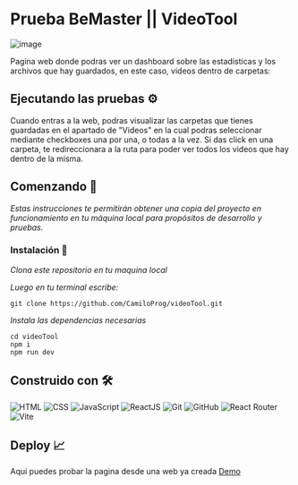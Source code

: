 # Prueba BeMaster || VideoTool

![image](https://github.com/CamiloProg/videoTool/assets/106632070/f2007e23-6b16-4fa4-982a-b2f70171b51d)


Pagina web donde podras ver un dashboard sobre las estadisticas y los archivos que hay guardados, en este caso, videos dentro de carpetas: 



## Ejecutando las pruebas ⚙️

Cuando entras a la web, podras visualizar las carpetas que tienes guardadas en el apartado de "Videos" en la cual podras seleccionar mediante checkboxes una por una, o todas a la vez. Si das click en una carpeta, te redireccionara a la ruta para poder ver todos los videos que hay dentro de la misma.



## Comenzando 🚀
_Estas instrucciones te permitirán obtener una copia del proyecto en funcionamiento en tu máquina local para propósitos de desarrollo y pruebas._

### Instalación 🔧

_Clona este repositorio en tu maquina local_

_Luego en tu terminal escribe:_

```
git clone https://github.com/CamiloProg/videoTool.git
```
_Instala las dependencias necesarias_

```
cd videoTool
npm i
npm run dev
```


## Construido con 🛠️
 ![HTML](https://img.shields.io/badge/HTML5-E34F26?style=for-the-badge&logo=html5&logoColor=white) ![CSS](https://img.shields.io/badge/CSS3-1572B6?style=for-the-badge&logo=css3&logoColor=white)  ![JavaScript](https://img.shields.io/badge/JavaScript-323330?style=for-the-badge&logo=javascript&logoColor=F7DF1E)   ![ReactJS](https://img.shields.io/badge/React-20232A?style=for-the-badge&logo=react&logoColor=61DAFB)
 ![Git](https://img.shields.io/badge/GIT-E44C30?style=for-the-badge&logo=git&logoColor=white)   ![GitHub](https://img.shields.io/badge/GitHub-100000?style=for-the-badge&logo=github&logoColor=white) ![React Router](https://img.shields.io/badge/React_Router-CA4245?style=for-the-badge&logo=react-router&logoColor=white)  ![Vite](https://img.shields.io/badge/Vite-B73BFE?style=for-the-badge&logo=vite&logoColor=FFD62E)
 

 ## Deploy 📈 
Aqui puedes probar la pagina desde una web ya creada
[Demo](https://videotool.netlify.app/)
